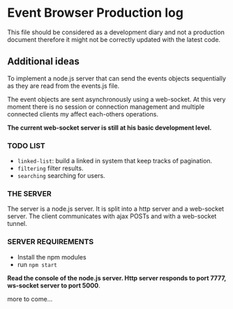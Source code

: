 # Event Browser Production log

This file should be considered as a development diary and not a production document therefore it might not be correctly updated with the latest code.

## Additional ideas

To implement a node.js server that can send the events objects sequentially as they are read from the events.js file.

The event objects are sent asynchronously using a web-socket. At this very moment there is no session or connection management and multiple connected clients my affect each-others operations.

**The current web-socket server is still at his basic development level.**


### TODO LIST

* `linked-list`: build a linked in system that keep tracks of pagination.
* `filtering` filter results.
* `searching` searching for users.

### THE SERVER

The server is a node.js server. It is split into a http server and a web-socket server. The client communicates with ajax POSTs and with a web-socket tunnel.

### SERVER REQUIREMENTS

* Install the npm modules
* run `npm start`

**Read the console of the node.js server. Http server responds to port 7777, ws-socket server to port 5000**.

more to come...


